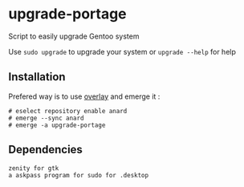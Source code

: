 # upgrade-portage
Script to easily upgrade Gentoo system

Use `sudo upgrade` to upgrade your system or `upgrade --help` for help

## Installation
Prefered way is to use [overlay](https://github.com/Anard/anard-overlay) and emerge it :
```
# eselect repository enable anard
# emerge --sync anard
# emerge -a upgrade-portage
```

## Dependencies
```
zenity for gtk
a askpass program for sudo for .desktop
```
